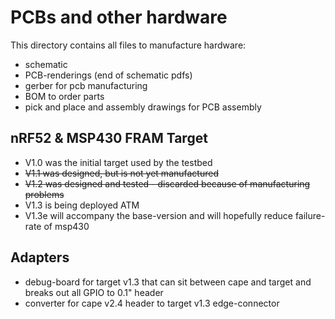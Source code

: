 # PCBs and other hardware

This directory contains all files to manufacture hardware:

- schematic
- PCB-renderings (end of schematic pdfs)
- gerber for pcb manufacturing
- BOM to order parts
- pick and place and assembly drawings for PCB assembly

## nRF52 & MSP430 FRAM Target

- V1.0 was the initial target used by the testbed
- ~~V1.1 was designed, but is not yet manufactured~~
- ~~V1.2 was designed and tested - discarded because of manufacturing problems~~
- V1.3 is being deployed ATM
- V1.3e will accompany the base-version and will hopefully reduce failure-rate of msp430 

## Adapters

- debug-board for target v1.3 that can sit between cape and target and breaks out all GPIO to 0.1" header
- converter for cape v2.4 header to target v1.3 edge-connector
